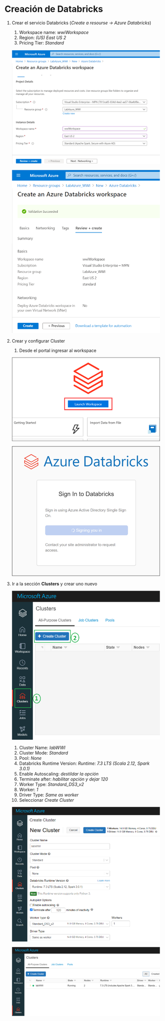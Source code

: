 # Creación de Databricks

1. Crear el servicio Databricks (_Create a resourse -> Azure Databricks_)
	1. Workspace name: _wwiWorkspace_
	2. Region: _(US) East US 2_
	3. Pricing Tier: _Standard_

	<img src="images/DB_01.png"/><br/>
	
	<img src="images/DB_02.png"/><br/>
	
2. Crear y configurar Cluster
	1. Desde el portal ingresar al workspace
	
	<img src="images/DB_03.png"/><br/>
	
	<img src="images/DB_04.png"/><br/>

3. Ir a la sección **Clusters** y crear uno nuevo

	<img src="images/DB_05.png"/><br/>
	
	1. Cluster Name: _labWWI_
	2. Cluster Mode: _Standard_
	3. Pool: _None_
	4. Databricks Runtime Version: _Runtime: 7.3 LTS (Scala 2.12, Spark 3.0.1)_
	5. Enable Autoscaling: _destildar la opción_
	6. Terminate after: _habilitar opción y dejar 120_
	7. Worker Type: _Standard_DS3_v2_
	8. Worker: _1_
	9. Driver Type: _Same as worker_
	10. Seleccionar _Create Cluster_

	<img src="images/DB_06.png"/><br/>
	
	<img src="images/DB_07.png"/><br/>